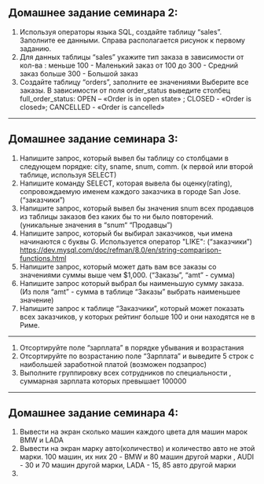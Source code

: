 ## Домашнее задание семинара 2:
1. Используя операторы языка SQL,
создайте таблицу “sales”. Заполните ее данными.
Справа располагается рисунок к первому
заданию.
2. Для данных таблицы “sales” укажите тип
заказа в зависимости от кол-ва :
меньше 100 - Маленький заказ
от 100 до 300 - Средний заказ
больше 300 - Большой заказ
3. Создайте таблицу “orders”, заполните ее значениями
Выберите все заказы. В зависимости от поля order_status выведите столбец full_order_status:
OPEN – «Order is in open state» ; CLOSED - «Order is closed»; CANCELLED - «Order is cancelled»
***
## Домашнее задание семинара 3:

1.	 Напишите запрос, который вывел бы таблицу со столбцами в следующем порядке: city, sname, snum, comm. (к первой или второй таблице, используя SELECT)
2.	 Напишите команду SELECT, которая вывела бы оценку(rating), сопровождаемую именем каждого заказчика в городе San Jose. (“заказчики”)
3.	 Напишите запрос, который вывел бы значения snum всех продавцов из таблицы заказов без каких бы то ни было повторений. (уникальные значения в  “snum“ “Продавцы”)
4. 	Напишите запрос, который бы выбирал заказчиков, чьи имена начинаются с буквы G. Используется оператор "LIKE": (“заказчики”) https://dev.mysql.com/doc/refman/8.0/en/string-comparison-functions.html
5. 	Напишите запрос, который может дать вам все заказы со значениями суммы выше чем $1,000. (“Заказы”, “amt”  - сумма)
6.	Напишите запрос который выбрал бы наименьшую сумму заказа.
 (Из поля “amt” - сумма в таблице “Заказы” выбрать наименьшее значение)
7. 	Напишите запрос к таблице “Заказчики”, который может показать всех заказчиков, у которых рейтинг больше 100 и они находятся не в Риме.
***
1. Отсортируйте поле “зарплата” в порядке убывания и возрастания
2. Отсортируйте по возрастанию поле “Зарплата” и выведите 5 строк с наибольшей заработной платой (возможен подзапрос)
3. Выполните группировку всех сотрудников по специальности , суммарная зарплата которых превышает 100000

***
## Домашнее задание семинара 4:

1. Вывести на экран сколько машин каждого цвета для машин марок BMW и LADA
2. Вывести на экран марку авто(количество) и количество авто не этой
марки.
100 машин, их них 20 - BMW и 80 машин другой марки , AUDI - 30 и 70 машин другой
марки, LADA - 15, 85 авто другой марки
3. 